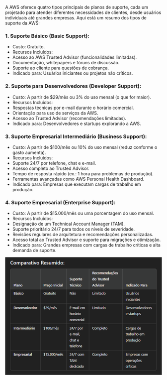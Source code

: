 A AWS oferece quatro tipos principais de planos de suporte, cada um projetado para atender diferentes necessidades de clientes, desde usuários individuais até grandes empresas. Aqui está um resumo dos tipos de suporte da AWS:

### 1. Suporte Básico (Basic Support):
- Custo: Gratuito.
- Recursos Incluídos:
- Acesso ao AWS Trusted Advisor (funcionalidades limitadas).
- Documentação, whitepapers e fóruns de discussão.
- Suporte ao cliente para questões de cobrança.
- Indicado para: Usuários iniciantes ou projetos não críticos.

### 2. Suporte para Desenvolvedores (Developer Support):
- Custo: A partir de $29/mês ou 3% do uso mensal (o que for maior).
- Recursos Incluídos:
- Respostas técnicas por e-mail durante o horário comercial.
- Orientação para uso de serviços da AWS.
- Acesso ao Trusted Advisor (recomendações limitadas).
- Indicado para: Desenvolvedores e startups explorando a AWS.

### 3. Suporte Empresarial Intermediário (Business Support):
- Custo: A partir de $100/mês ou 10% do uso mensal (reduz conforme o gasto aumenta).
- Recursos Incluídos:
- Suporte 24/7 por telefone, chat e e-mail.
- Acesso completo ao Trusted Advisor.
- Tempo de resposta rápido (ex.: 1 hora para problemas de produção).
- Ferramentas avançadas como AWS Personal Health Dashboard.
- Indicado para: Empresas que executam cargas de trabalho em produção.

### 4. Suporte Empresarial (Enterprise Support):
- Custo: A partir de $15.000/mês ou uma porcentagem do uso mensal.
- Recursos Incluídos:
- Designação de um Technical Account Manager (TAM).
- Suporte prioritário 24/7 para todos os níveis de severidade.
- Revisões regulares de arquitetura e recomendações personalizadas.
- Acesso total ao Trusted Advisor e suporte para migrações e otimização.
- Indicado para: Grandes empresas com cargas de trabalho críticas e alta demanda de suporte.

![ComparativoResumido](aws_suporte_resumido_tabela.png)

